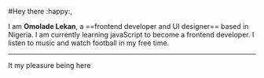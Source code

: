
#Hey there :happy:,

I am **Omolade Lekan**, a ==frontend developer and UI designer== based in Nigeria. 
I am currently learning javaScript to become a frontend developer.
I listen to music and watch football in my free time. 


---
It my pleasure being here
















